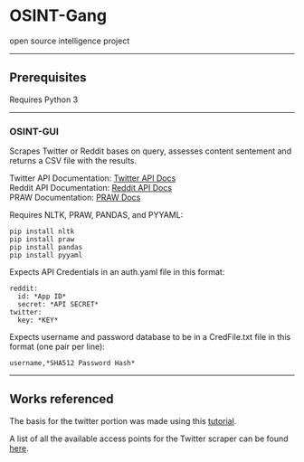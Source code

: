 # OSINT-Gang

open source intelligence project

---

## Prerequisites

Requires Python 3

---

### OSINT-GUI

Scrapes Twitter or Reddit bases on query, assesses content sentement and returns a CSV file with the results.

Twitter API Documentation: [Twitter API Docs](https://developer.twitter.com/en/docs)  
Reddit API Documentation: [Reddit API Docs](https://www.reddit.com/dev/api/)  
PRAW Documentation: [PRAW Docs](https://praw.readthedocs.io/en/stable/)

Requires NLTK, PRAW, PANDAS, and PYYAML:

    pip install nltk
    pip install praw
    pip install pandas
    pip install pyyaml

Expects API Credentials in an auth.yaml file in this format:

    reddit:
      id: *App ID*
      secret: *API SECRET*
    twitter:
      key: *KEY*

Expects username and password database to be in a CredFile.txt file in this format (one pair per line):

    username,*SHA512 Password Hash*
---
## Works referenced

The basis for the twitter portion was made using this [tutorial](https://towardsdatascience.com/an-extensive-guide-to-collecting-tweets-from-twitter-api-v2-for-academic-research-using-python-3-518fcb71df2a).

A list of all the available access points for the Twitter scraper can be found [here](https://developer.twitter.com/en/docs/api-reference-index).
